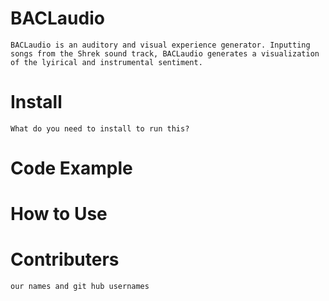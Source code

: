 # BACLaudio
	BACLaudio is an auditory and visual experience generator. Inputting songs from the Shrek sound track, BACLaudio generates a visualization of the lyirical and instrumental sentiment.  
# Install
	What do you need to install to run this?
# Code Example
	
# How to Use

# Contributers
	our names and git hub usernames
